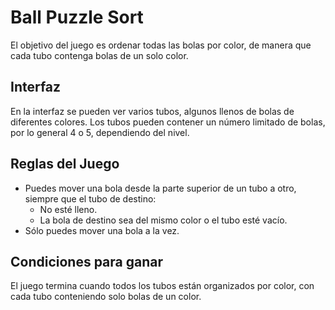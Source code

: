 # Ball Puzzle Sort

El objetivo del juego es ordenar todas las bolas por color, de manera que cada tubo contenga bolas de un solo color.

## Interfaz

En la interfaz se pueden ver varios tubos, algunos llenos de bolas de diferentes colores. Los tubos pueden contener un número limitado de bolas, por lo general 4 o 5, dependiendo del nivel.

## Reglas del Juego

- Puedes mover una bola desde la parte superior de un tubo a otro, siempre que el tubo de destino:
  - No esté lleno.
  - La bola de destino sea del mismo color o el tubo esté vacío.
- Sólo puedes mover una bola a la vez.

## Condiciones para ganar

El juego termina cuando todos los tubos están organizados por color, con cada tubo conteniendo solo bolas de un color.
